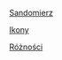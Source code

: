 

<a href="https://pawelciosmak.github.io/portfolio/sandomierz.html">Sandomierz</a>

<a href="https://pawelciosmak.github.io/portfolio/ikony.html">Ikony</a>

<a href="https://pawelciosmak.github.io/portfolio/varia.html">Różności</a>





